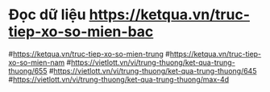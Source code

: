 # Đọc dữ liệu https://ketqua.vn/truc-tiep-xo-so-mien-bac
#https://ketqua.vn/truc-tiep-xo-so-mien-trung
#https://ketqua.vn/truc-tiep-xo-so-mien-nam
#https://vietlott.vn/vi/trung-thuong/ket-qua-trung-thuong/655
#https://vietlott.vn/vi/trung-thuong/ket-qua-trung-thuong/645
#https://vietlott.vn/vi/trung-thuong/ket-qua-trung-thuong/max-4d
